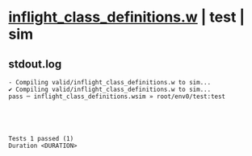 # [inflight_class_definitions.w](../../../../examples/tests/valid/inflight_class_definitions.w) | test | sim

## stdout.log
```log
- Compiling valid/inflight_class_definitions.w to sim...
✔ Compiling valid/inflight_class_definitions.w to sim...
pass ─ inflight_class_definitions.wsim » root/env0/test:test
 




Tests 1 passed (1) 
Duration <DURATION>

```

